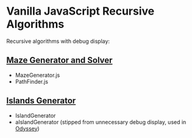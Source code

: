 # Vanilla JavaScript Recursive Algorithms
 Recursive algorithms with debug display:

## [Maze Generator and Solver](https://foumartgames.com/articles/recursive_algorithms/maze/)
 - MazeGenerator.js
 - PathFinder.js

## [Islands Generator](https://foumartgames.com/articles/recursive_algorithms/islands/)
 - IslandGenerator
 - aIslandGenerator (stipped from unnecessary debug display, used in [Odyssey](https://github.com/foumart/JS.13kGames.2024_Odyssey))
